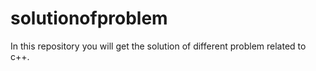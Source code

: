# solutionofproblem
In this repository you will get the solution of different problem related to c++.
